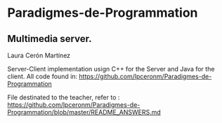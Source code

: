 # Paradigmes-de-Programmation

## Multimedia server. 
Laura Cerón Martínez

Server-Client implementation usign C++ for the Server and Java for the client.
All code found in: https://github.com/lpceronm/Paradigmes-de-Programmation

File destinated to the teacher, refer to : https://github.com/lpceronm/Paradigmes-de-Programmation/blob/master/README_ANSWERS.md